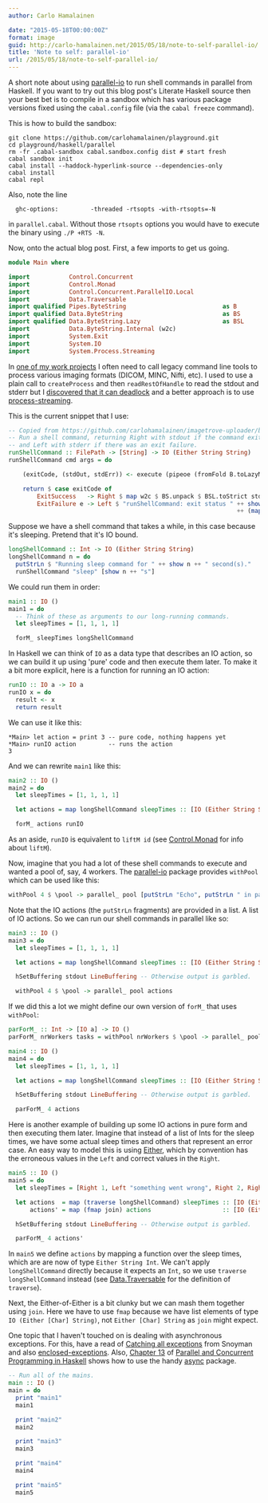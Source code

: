 ```yaml
---
author: Carlo Hamalainen

date: "2015-05-18T00:00:00Z"
format: image
guid: http://carlo-hamalainen.net/2015/05/18/note-to-self-parallel-io/
title: 'Note to self: parallel-io'
url: /2015/05/18/note-to-self-parallel-io/
---
```


A short note about using [parallel-io](https://hackage.haskell.org/package/parallel-io) to run shell commands in parallel from Haskell. If you want to try out this blog post's Literate Haskell source then your best bet is to compile in a sandbox which has various package versions fixed using the ``cabal.config`` file (via the ``cabal freeze`` command).

This is how to build the sandbox:

```
git clone https://github.com/carlohamalainen/playground.git
cd playground/haskell/parallel
rm -fr .cabal-sandbox cabal.sandbox.config dist # start fresh
cabal sandbox init
cabal install --haddock-hyperlink-source --dependencies-only
cabal install
cabal repl
```

Also, note the line

```
  ghc-options:         -threaded -rtsopts -with-rtsopts=-N
```

in ``parallel.cabal``. Without those ``rtsopts`` options you would have to execute the binary using ``./P +RTS -N``.

Now, onto the actual blog post. First, a few imports to get us going.

```haskell
module Main where

import           Control.Concurrent
import           Control.Monad
import           Control.Concurrent.ParallelIO.Local
import           Data.Traversable
import qualified Pipes.ByteString                           as B
import qualified Data.ByteString                            as BS
import qualified Data.ByteString.Lazy                       as BSL
import           Data.ByteString.Internal (w2c)
import           System.Exit
import           System.IO
import           System.Process.Streaming
```

In [one of my work projects](https://github.com/carlohamalainen/imagetrove-uploader) I often need to call legacy command line tools to process various imaging formats (DICOM, MINC, Nifti, etc). I used to use a plain call to ``createProcess`` and then ``readRestOfHandle`` to read the stdout and stderr but I [discovered that it can deadlock](/2014/08/28/reading-stdout-and-stderr-of-createprocess) and a better approach is to use [process-streaming](http://hackage.haskell.org/package/process-streaming).

This is the current snippet that I use:

```haskell
-- Copied from https://github.com/carlohamalainen/imagetrove-uploader/blob/master/src/Network/ImageTrove/Utils.hs
-- Run a shell command, returning Right with stdout if the command exited successfully
-- and Left with stderr if there was an exit failure.
runShellCommand :: FilePath -> [String] -> IO (Either String String)
runShellCommand cmd args = do

    (exitCode, (stdOut, stdErr)) <- execute (pipeoe (fromFold B.toLazyM) (fromFold B.toLazyM)) ((proc cmd args))

    return $ case exitCode of
        ExitSuccess   -> Right $ map w2c $ BS.unpack $ BSL.toStrict stdOut
        ExitFailure e -> Left $ "runShellCommand: exit status " ++ show e ++ " with stdErr: "
                                                                ++ (map w2c $ BS.unpack $ BSL.toStrict $ stdErr)
```

Suppose we have a shell command that takes a while, in this case because it's sleeping. Pretend that it's IO bound.

```haskell
longShellCommand :: Int -> IO (Either String String)
longShellCommand n = do
  putStrLn $ "Running sleep command for " ++ show n ++ " second(s)."
  runShellCommand "sleep" [show n ++ "s"]
```

We could run them in order:

```haskell
main1 :: IO ()
main1 = do
  -- Think of these as arguments to our long-running commands.
  let sleepTimes = [1, 1, 1, 1]

  forM_ sleepTimes longShellCommand
```

In Haskell we can think of ``IO`` as a data type that describes an IO action, so we can build it up using 'pure' code and then execute them later. To make it a bit more explicit, here is a function for running an IO action:

```haskell
runIO :: IO a -> IO a
runIO x = do
  result <- x
  return result
```

We can use it like this:

```
*Main> let action = print 3 -- pure code, nothing happens yet
*Main> runIO action         -- runs the action
3
```

And we can rewrite ``main1`` like this:

```haskell
main2 :: IO ()
main2 = do
  let sleepTimes = [1, 1, 1, 1]

  let actions = map longShellCommand sleepTimes :: [IO (Either String String)]

  forM_ actions runIO
```

As an aside, ``runIO`` is equivalent to ``liftM id`` (see [Control.Monad](http://hackage.haskell.org/package/base-4.8.0.0/docs/Control-Monad.html#v:liftM) for info about ``liftM``).

Now, imagine that you had a lot of these shell commands to execute and wanted a pool of, say, 4 workers.  The [parallel-io](https://hackage.haskell.org/package/parallel-io) package provides ``withPool`` which can be used like this:

```haskell
withPool 4 $ \pool -> parallel_ pool [putStrLn "Echo", putStrLn " in parallel"]
```

Note that the IO actions (the ``putStrLn`` fragments) are provided in a list. A list of IO actions. So we
can run our shell commands in parallel like so:

```haskell
main3 :: IO ()
main3 = do
  let sleepTimes = [1, 1, 1, 1]

  let actions = map longShellCommand sleepTimes :: [IO (Either String String)]

  hSetBuffering stdout LineBuffering -- Otherwise output is garbled.

  withPool 4 $ \pool -> parallel_ pool actions
```

If we did this a lot we might define our own version of ``forM_`` that uses ``withPool``:

```haskell
parForM_ :: Int -> [IO a] -> IO ()
parForM_ nrWorkers tasks = withPool nrWorkers $ \pool -> parallel_ pool tasks

main4 :: IO ()
main4 = do
  let sleepTimes = [1, 1, 1, 1]

  let actions = map longShellCommand sleepTimes :: [IO (Either String String)]

  hSetBuffering stdout LineBuffering -- Otherwise output is garbled.

  parForM_ 4 actions
```

Here is another example of building up some IO actions in pure form and then executing them later. Imagine that instead of a list of Ints for the sleep times, we have some actual sleep times and others that represent an error case.  An easy way to model this is using [Either](http://hackage.haskell.org/package/base-4.8.0.0/docs/Data-Either.html#t:Either), which by convention has the erroneous values in the ``Left`` and correct values in the ``Right``.

```haskell
main5 :: IO ()
main5 = do
  let sleepTimes = [Right 1, Left "something went wrong", Right 2, Right 3]

  let actions  = map (traverse longShellCommand) sleepTimes :: [IO (Either [Char] (Either String String))]
      actions' = map (fmap join) actions                    :: [IO (Either [Char] String)]

  hSetBuffering stdout LineBuffering -- Otherwise output is garbled.

  parForM_ 4 actions'
```

In ``main5`` we define ``actions`` by mapping a function over the sleep times, which are are now of type ``Either String Int``. We can't apply ``longShellCommand`` directly because it expects an ``Int``, so we use ``traverse longShellCommand`` instead (see [Data.Traversable](http://hackage.haskell.org/package/base-4.8.0.0/docs/Data-Traversable.html#v:traverse) for the definition of ``traverse``).

Next, the Either-of-Either is a bit clunky but we can mash them together using ``join``. Here we have
to use ``fmap`` because we have list elements of type ``IO (Either [Char] String)``, not ``Either [Char] String`` as ``join`` might expect.

One topic that I haven't touched on is dealing with asynchronous exceptions. For this, have a read of [Catching all exceptions](https://www.schoolofhaskell.com/user/snoyberg/general-haskell/exceptions/catching-all-exceptions) from Snoyman and also [enclosed-exceptions](http://hackage.haskell.org/package/enclosed-exceptions). Also, [Chapter 13](http://chimera.labs.oreilly.com/books/1230000000929/ch13.html) of [Parallel and Concurrent Programming in Haskell](http://chimera.labs.oreilly.com/books/1230000000929) shows how to use the handy [async](https://hackage.haskell.org/package/async) package.

```haskell
-- Run all of the mains.
main :: IO ()
main = do
  print "main1"
  main1

  print "main2"
  main2

  print "main3"
  main3

  print "main4"
  main4

  print "main5"
  main5
```
